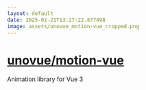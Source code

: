 ```yaml
---
layout: default
date: 2025-02-21T13:27:22.877498
image: assets/unovue_motion-vue_cropped.png
---
```


# [unovue/motion-vue](https://github.com/unovue/motion-vue)

Animation library for Vue 3
